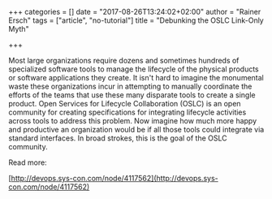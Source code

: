 +++
categories = []
date = "2017-08-26T13:24:02+02:00"
author = "Rainer Ersch"
tags = ["article", "no-tutorial"]
title = "Debunking the OSLC Link-Only Myth"

+++

Most large organizations require dozens and sometimes hundreds of specialized software tools to manage the lifecycle of the physical products or software applications they create. It isn't hard to imagine the monumental waste these organizations incur in attempting to manually coordinate the efforts of the teams that use these many disparate tools to create a single product. Open Services for Lifecycle Collaboration (OSLC) is an open community for creating specifications for integrating lifecycle activities across tools to address this problem. Now imagine how much more happy and productive an organization would be if all those tools could integrate via standard interfaces. In broad strokes, this is the goal of the OSLC community.


Read more:

[http://devops.sys-con.com/node/4117562](http://devops.sys-con.com/node/4117562)
